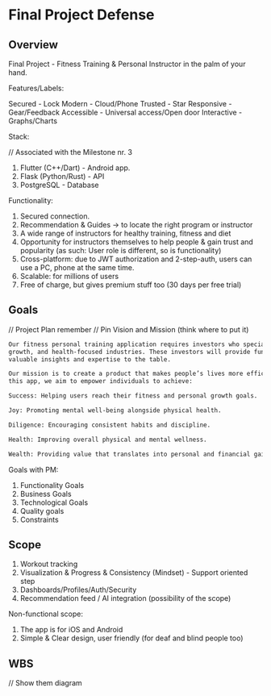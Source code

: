 # Final Project Defense

## Overview

Final Project - Fitness Training & Personal Instructor in the palm of your hand.

Features/Labels:

Secured - Lock
Modern - Cloud/Phone
Trusted - Star
Responsive - Gear/Feedback
Accessible - Universal access/Open door
Interactive - Graphs/Charts

Stack:

// Associated with the Milestone nr. 3

1. Flutter (C++/Dart) - Android app.
2. Flask (Python/Rust) - API
3. PostgreSQL - Database

Functionality:

1. Secured connection.
2. Recommendation & Guides -> to locate the right program or instructor
3. A wide range of instructors for healthy training, fitness and diet
4. Opportunity for instructors themselves to help people & gain trust and popularity (as such: User role is different, so is functionality)
5. Cross-platform: due to JWT authorization and 2-step-auth, users can use a PC, phone at the same time.
6. Scalable: for millions of users
7. Free of charge, but gives premium stuff too (30 days per free trial)

## Goals

// Project Plan remember
// Pin Vision and Mission (think where to put it)

```txt
Our fitness personal training application requires investors who specialize in fitness, personal 
growth, and health-focused industries. These investors will provide funding and bring 
valuable insights and expertise to the table.

Our mission is to create a product that makes people’s lives more efficient and fulfilling. Through 
this app, we aim to empower individuals to achieve:

Success: Helping users reach their fitness and personal growth goals.

Joy: Promoting mental well-being alongside physical health.

Diligence: Encouraging consistent habits and discipline.

Health: Improving overall physical and mental wellness.

Wealth: Providing value that translates into personal and financial gains.
```

Goals with PM:

1. Functionality Goals
2. Business Goals
3. Technological Goals
4. Quality goals
5. Constraints

## Scope

1. Workout tracking
2. Visualization & Progress & Consistency (Mindset) - Support oriented step
3. Dashboards/Profiles/Auth/Security
4. Recommendation feed / AI integration (possibility of the scope)

Non-functional scope:

1. The app is for iOS and Android
2. Simple & Clear design, user friendly (for deaf and blind people too)

## WBS

// Show them diagram


